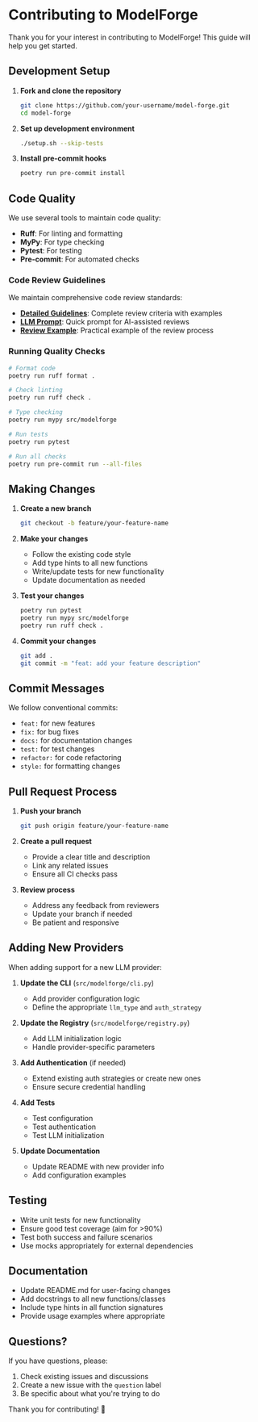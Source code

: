 # Contributing to ModelForge

Thank you for your interest in contributing to ModelForge! This guide will help you get started.

## Development Setup

1. **Fork and clone the repository**
   ```bash
   git clone https://github.com/your-username/model-forge.git
   cd model-forge
   ```

2. **Set up development environment**
   ```bash
   ./setup.sh --skip-tests
   ```

3. **Install pre-commit hooks**
   ```bash
   poetry run pre-commit install
   ```

## Code Quality

We use several tools to maintain code quality:

- **Ruff**: For linting and formatting
- **MyPy**: For type checking
- **Pytest**: For testing
- **Pre-commit**: For automated checks

### Code Review Guidelines

We maintain comprehensive code review standards:
- **[Detailed Guidelines](CODE_REVIEW_GUIDELINES.md)**: Complete review criteria with examples
- **[LLM Prompt](PROMPT_CODE_REVIEW.md)**: Quick prompt for AI-assisted reviews
- **[Review Example](EXAMPLE_CODE_REVIEW.md)**: Practical example of the review process

### Running Quality Checks

```bash
# Format code
poetry run ruff format .

# Check linting
poetry run ruff check .

# Type checking
poetry run mypy src/modelforge

# Run tests
poetry run pytest

# Run all checks
poetry run pre-commit run --all-files
```

## Making Changes

1. **Create a new branch**
   ```bash
   git checkout -b feature/your-feature-name
   ```

2. **Make your changes**
   - Follow the existing code style
   - Add type hints to all new functions
   - Write/update tests for new functionality
   - Update documentation as needed

3. **Test your changes**
   ```bash
   poetry run pytest
   poetry run mypy src/modelforge
   poetry run ruff check .
   ```

4. **Commit your changes**
   ```bash
   git add .
   git commit -m "feat: add your feature description"
   ```

## Commit Messages

We follow conventional commits:
- `feat:` for new features
- `fix:` for bug fixes
- `docs:` for documentation changes
- `test:` for test changes
- `refactor:` for code refactoring
- `style:` for formatting changes

## Pull Request Process

1. **Push your branch**
   ```bash
   git push origin feature/your-feature-name
   ```

2. **Create a pull request**
   - Provide a clear title and description
   - Link any related issues
   - Ensure all CI checks pass

3. **Review process**
   - Address any feedback from reviewers
   - Update your branch if needed
   - Be patient and responsive

## Adding New Providers

When adding support for a new LLM provider:

1. **Update the CLI** (`src/modelforge/cli.py`)
   - Add provider configuration logic
   - Define the appropriate `llm_type` and `auth_strategy`

2. **Update the Registry** (`src/modelforge/registry.py`)
   - Add LLM initialization logic
   - Handle provider-specific parameters

3. **Add Authentication** (if needed)
   - Extend existing auth strategies or create new ones
   - Ensure secure credential handling

4. **Add Tests**
   - Test configuration
   - Test authentication
   - Test LLM initialization

5. **Update Documentation**
   - Update README with new provider info
   - Add configuration examples

## Testing

- Write unit tests for new functionality
- Ensure good test coverage (aim for >90%)
- Test both success and failure scenarios
- Use mocks appropriately for external dependencies

## Documentation

- Update README.md for user-facing changes
- Add docstrings to all new functions/classes
- Include type hints in all function signatures
- Provide usage examples where appropriate

## Questions?

If you have questions, please:
1. Check existing issues and discussions
2. Create a new issue with the `question` label
3. Be specific about what you're trying to do

Thank you for contributing! 🎉 